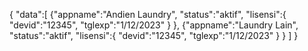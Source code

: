 {
"data":[
        {"appname":"Andien Laundry",
         "status":"aktif",
         "lisensi":{
                    "devid":"12345",
                    "tglexp":"1/12/2023"
                   }
        }, 
        {"appname":"Laundry Lain",
         "status":"aktif",
         "lisensi":{
                    "devid":"12345",
                    "tglexp":"1/12/2023"
                   }
        }
      ]
}